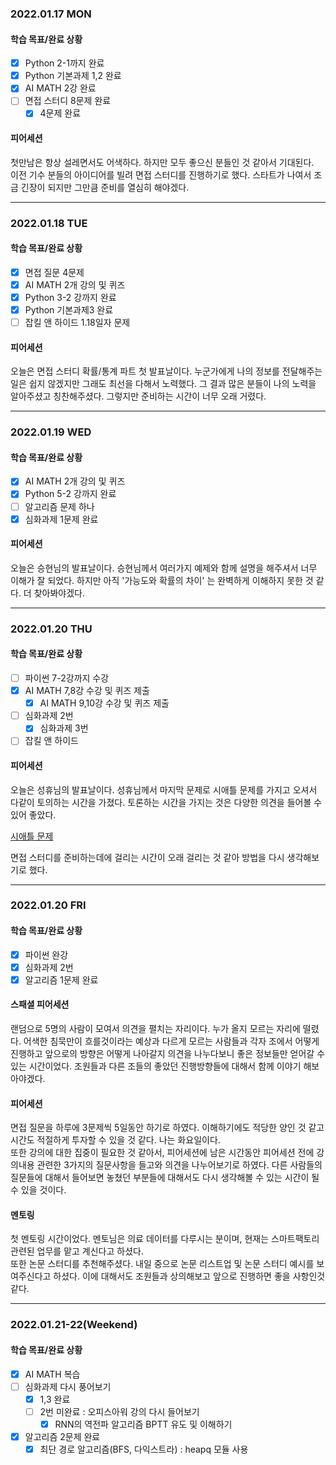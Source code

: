 ### 2022.01.17 MON
#### 학습 목표/완료 상황
- [X] Python 2-1까지 완료
- [X] Python 기본과제 1,2 완료
- [X] AI MATH 2강 완료
- [ ] 면접 스터디 8문제 완료
   - [X] 4문제 완료

#### 피어세션

첫만남은 항상 설레면서도 어색하다. 하지만 모두 좋으신 분들인 것 같아서 기대된다.  
이전 기수 분들의 아이디어를 빌려 면접 스터디를 진행하기로 했다. 스타트가 나여서 조금 긴장이 되지만 그만큼 준비를 열심히 해야겠다.

---

### 2022.01.18 TUE
#### 학습 목표/완료 상황
- [X] 면접 질문 4문제
- [X] AI MATH 2개 강의 및 퀴즈
- [X] Python 3-2 강까지 완료
- [X] Python 기본과제3 완료
- [ ] 잡킬 앤 하이드 1.18일자 문제

#### 피어세션

오늘은 면접 스터디 확률/통계 파트 첫 발표날이다. 누군가에게 나의 정보를 전달해주는 일은 쉽지 않겠지만 그래도 최선을 다해서 노력했다. 그 결과 많은 분들이 나의 노력을 알아주셨고 칭찬해주셨다. 그렇지만 준비하는 시간이 너무 오래 거렸다.

---

### 2022.01.19 WED
#### 학습 목표/완료 상황
- [X] AI MATH 2개 강의 및 퀴즈
- [X] Python 5-2 강까지 완료
- [ ] 알고리즘 문제 하나
- [X] 심화과제 1문제 완료

#### 피어세션

오늘은 승현님의 발표날이다. 승현님께서 여러가지 예제와 함께 설명을 해주셔서 너무 이해가 잘 되었다. 하지만 아직 '가능도와 확률의 차이' 는 완벽하게 이해하지 못한 것 같다. 더 찾아봐야겠다.

---

### 2022.01.20 THU
#### 학습 목표/완료 상황
- [ ] 파이썬 7-2강까지 수강
- [X] AI MATH 7,8강 수강 및 퀴즈 제출
  - [X] AI MATH 9,10강 수강 및 퀴즈 제출
- [ ] 심화과제 2번
  - [X] 심화과제 3번
- [ ] 잡킬 앤 하이드

#### 피어세션

오늘은 성휴님의 발표날이다. 성휴님께서 마지막 문제로 시애틀 문제를 가지고 오셔서 다같이 토의하는 시간을 가졌다. 토론하는 시간을 가지는 것은 다양한 의견을 들어볼 수 있어 좋았다.

[시애틀 문제](https://nobsai.tistory.com/9)

면접 스터디를 준비하는데에 걸리는 시간이 오래 걸리는 것 같아 방법을 다시 생각해보기로 했다.

---

### 2022.01.20 FRI
#### 학습 목표/완료 상황
- [X] 파이썬 완강
- [X] 심화과제 2번
- [X] 알고리즘 1문제 완료

#### 스패셜 피어세션

랜덤으로 5명의 사람이 모여서 의견을 펼치는 자리이다. 누가 올지 모르는 자리에 떨렸다. 어색한 침묵만이 흐를것이라는 예상과 다르게 모르는 사람들과 각자 조에서 어떻게 진행하고 앞으로의 방향은 어떻게 나아갈지 의견을 나누다보니 좋은 정보들만 얻어갈 수 있는 시간이었다. 조원들과 다른 조들의 좋았던 진행방향들에 대해서 함께 이야기 해보아야겠다.

#### 피어세션

면접 질문을 하루에 3문제씩 5일동안 하기로 하였다. 이해하기에도 적당한 양인 것 같고 시간도 적절하게 투자할 수 있을 것 같다. 나는 화요일이다.  
또한 강의에 대한 집중이 필요한 것 같아서, 피어세션에 남은 시간동안 피어세션 전에 강의내용 관련한 3가지의 질문사항을 들고와 의견을 나누어보기로 하였다. 다른 사람들의 질문들에 대해서 들어보면 놓쳤던 부분들에 대해서도 다시 생각해볼 수 있는 시간이 될 수 있을 것이다.

#### 멘토링

첫 멘토링 시간이었다. 멘토님은 의료 데이터를 다루시는 분이며, 현재는 스마트팩토리 관련된 업무를 맡고 계신다고 하셨다.  
또한 논문 스터디를 추천해주셨다. 내일 중으로 논문 리스트업 및 논문 스터디 예시를 보여주신다고 하셨다. 이에 대해서도 조원들과 상의해보고 앞으로 진행하면 좋을 사항인것 같다.

---

### 2022.01.21-22(Weekend)
#### 학습 목표/완료 상황
- [X] AI MATH 복습
- [ ] 심화과제 다시 풍어보기
  - [X] 1,3 완료
  - [ ] 2번 미완료 : 오피스아워 강의 다시 들어보기
    - [X] RNN의 역전파 알고리즘 BPTT 유도 및 이해하기
- [X] 알고리즘 2문제 완료
  - [X] 최단 경로 알고리즘(BFS, 다익스트라) : heapq 모듈 사용

